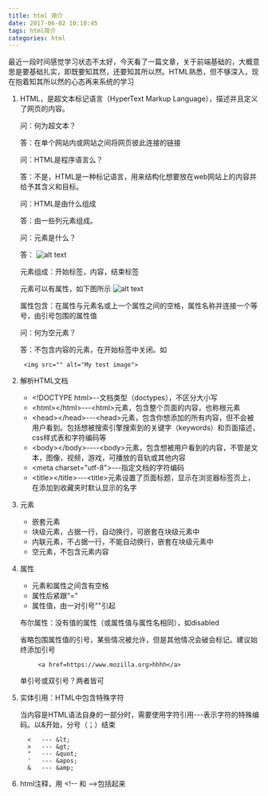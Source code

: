 ```yaml
---
title: html 简介
date: 2017-06-02 10:10:45
tags: html简介
categories: html
---
```

最近一段时间感觉学习状态不太好，今天看了一篇文章，关于前端基础的，大概意思是要基础扎实，即既要知其然，还要知其所以然。HTML熟悉，但不够深入，现在抱着知其所以然的心态再来系统的学习
<!--- more ----->

1. HTML，是超文本标记语言（HyperText Markup Language），描述并且定义了网页的内容。

    问：何为超文本？

    答：在单个网站内或网站之间将网页彼此连接的链接

    问：HTML是程序语言么？

    答：不是，HTML是一种标记语言，用来结构化想要放在web网站上的内容并给予其含义和目标。

    问：HTML是由什么组成

    答：由一些列元素组成。

    问：元素是什么？

    答：   ![alt text](/images/html-1.png)

    元素组成：开始标签，内容，结束标签

    元素可以有属性，如下图所示
    ![alt text](/images/html-2.png)

    属性包含：在属性与元素名或上一个属性之间的空格，属性名称并连接一个等号，由引号包围的属性值

    问：何为空元素？

    答：不包含内容的元素，在开始标签中关闭。如

        <img src="" alt="My test image">

2. 解析HTML文档

    * &lt;!DOCTYPE html&gt;--文档类型（doctypes），不区分大小写
    * &lt;html&gt;&lt;/html&gt;---&lt;html&gt;元素，包含整个页面的内容，也称根元素
    * &lt;head&gt;&lt;/head&gt;---&lt;head&gt;元素，包含你想添加的所有内容，但不会被用户看到。包括想被搜索引擎搜索到的关键字（keywords）和页面描述，css样式表和字符编码等
    * &lt;body&gt;&lt;/body&gt;----&lt;body&gt;元素，包含想被用户看到的内容，不管是文本，图像，视频，游戏，可播放的音轨或其他内容
    * &lt;meta charset="utf-8"&gt;---指定文档的字符编码
    * &lt;title&gt;&lt;/title&gt;---&lt;title&gt;元素设置了页面标题，显示在浏览器标签页上，在添加到收藏夹时默认显示的名字

3. 元素
    * 嵌套元素
    * 块级元素，占据一行，自动换行，可嵌套在块级元素中
    * 内联元素，不占据一行，不能自动换行，嵌套在块级元素中
    * 空元素，不包含元素内容

4. 属性
    * 元素和属性之间含有空格
    * 属性后紧跟“=”
    * 属性值，由一对引号""引起

    布尔属性：没有值的属性（或属性值与属性名相同），如disabled

    省略包围属性值的引号，某些情况被允许，但是其他情况会破会标记。建议始终添加引号

            <a href=https://www.mozilla.org>hhhh</a>

    单引号或双引号？两者皆可

5. 实体引用：HTML中包含特殊字符

    当内容是HTML语法自身的一部分时，需要使用字符引用---表示字符的特殊编码。以&开始，分号（；）结束

         <   --- &lt;
         >   --- &gt;
         "   --- &quot;
         '   --- &apos;
         &   --- &amp;

6. html注释，用 &lt;!-- 和 --&gt;包括起来

